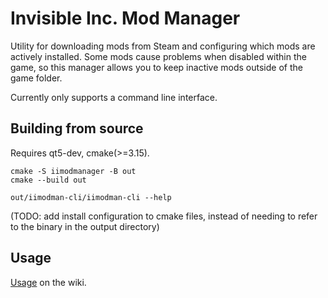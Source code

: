 # Invisible Inc. Mod Manager

Utility for downloading mods from Steam and configuring which mods are actively installed.
Some mods cause problems when disabled within the game, so this manager allows you to keep inactive mods outside of the
game folder.

Currently only supports a command line interface.

## Building from source

Requires qt5-dev, cmake(>=3.15).

```
cmake -S iimodmanager -B out
cmake --build out

out/iimodman-cli/iimodman-cli --help
```

(TODO: add install configuration to cmake files, instead of needing to refer to the binary in the output directory)

## Usage

[Usage](https://github.com/qoala/InvisibleInc-ModManager/wiki/Usage) on the wiki.
